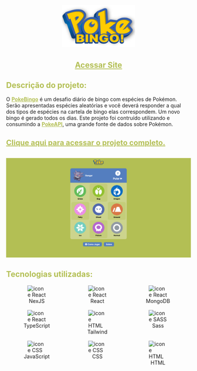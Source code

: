 <h1 align="center">
    <img src='public/assets/Logo.png' alt='logo do projeto: ToDo App' width='200'>
</h1>

<h2 align='center'><a href='__BASEURL__' target='_blank' style='display: block; color: #b3bf54; font-weight: bold; margin: 30px'>Acessar Site</a></h2>

<h2 style='color: #b3bf54; border-bottom:none'>Descrição do projeto:</h2>
<p style='margin-bottom: 30px'>
    O <a href='__BASEURL__' target='_blank' style='color: #b3bf54; font-weight: bold;'>PokeBingo</a> é um desafio diário de bingo com espécies de Pokémon. Serão apresentadas espécies aleatórias e você deverá responder a qual dos tipos de espécies na cartela de bingo elas correspondem. Um novo bingo é gerado todos os dias.
    Este projeto foi contruído utilizando e consumindo a <a href='https://pokeapi.co/' target='_blank' style='color: #b3bf54; font-weight: bold;'>PokeAPI</a>, uma grande fonte de dados sobre Pokémon.
    <a href='__BASEURL__' target='_blank' style='display: block; color: #b3bf54; font-size: 20px; font-weight: bold; margin-top: 30px'>Clique aqui para acessar o projeto completo.</a>
</p>

<p align='center'style='margin-bottom: 30px'>
    <img src='public/assets/Screenshot.png' alt='captura de tela do projeto' width='720'>
</p>

<h2 style='color: #b3bf54; border-bottom:none'>Tecnologias utilizadas:</h2>
<ul style='list-style: none; list-style-type: none; display: grid; grid-template-columns: repeat(3, 1fr); gap: 16px'>
    <li style='display: flex; flex-direction: column; align-items: center; margin-right: 30px'>
        <img alt="icone React" width="50" src="https://cdn.jsdelivr.net/gh/devicons/devicon@latest/icons/nextjs/nextjs-original.svg" />
        NexJS
    </li>
    <li style='display: flex; flex-direction: column; align-items: center; margin-right: 30px'>
        <img alt="icone React" width="50" src="https://cdn.jsdelivr.net/gh/devicons/devicon/icons/react/react-original.svg" />
        React
    </li>
    <li style='display: flex; flex-direction: column; align-items: center; margin-right: 30px'>
        <img alt="icone React" width="50" src="https://cdn.jsdelivr.net/gh/devicons/devicon@latest/icons/mongodb/mongodb-original.svg" />
        MongoDB
    </li>
    <li style='display: flex; flex-direction: column; align-items: center; margin-right: 30px'>
        <img alt="icone React" width="50" src="https://cdn.jsdelivr.net/gh/devicons/devicon/icons/typescript/typescript-original.svg" />
        TypeScript
    </li>
    <li style='display: flex; flex-direction: column; align-items: center; margin-right: 30px'>
        <img alt="icone HTML" width="50" src="https://cdn.jsdelivr.net/gh/devicons/devicon@latest/icons/tailwindcss/tailwindcss-original.svg" />
        Tailwind
    </li>
    <li style='display: flex; flex-direction: column; align-items: center; margin-right: 30px'>
        <img alt="icone SASS" width="50" src="https://cdn.jsdelivr.net/gh/devicons/devicon/icons/sass/sass-original.svg" />
        Sass
    </li>
    <li style='display: flex; flex-direction: column; align-items: center; margin-right: 30px'>
        <img alt="icone CSS" width="50" src="https://cdn.jsdelivr.net/gh/devicons/devicon@latest/icons/javascript/javascript-original.svg" />
        JavaScript
    </li>
    <li style='display: flex; flex-direction: column; align-items: center; margin-right: 30px'>
        <img alt="icone CSS" width="50" src="https://cdn.jsdelivr.net/gh/devicons/devicon/icons/css3/css3-original.svg" />
        CSS
    </li>
    <li style='display: flex; flex-direction: column; align-items: center; margin-right: 30px'>
        <img alt="icone HTML" width="50" src="https://cdn.jsdelivr.net/gh/devicons/devicon/icons/html5/html5-original.svg" />
        HTML
    </li>
</ul>

